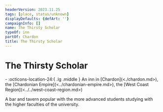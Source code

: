```yaml
---
headerVersion: 2023.11.25
tags: [place, status/unknown]
displayDefaults: {defArt: ''}
campaignInfo: []
name: The Thirsty Scholar
typeOf: inn
partOf: Chardon
title: The Thirsty Scholar
---
```

# The Thirsty Scholar
<div class="grid cards ext-narrow-margin ext-one-column" markdown>
-    :octicons-location-24:{ .lg .middle } An inn in [Chardon](<./chardon.md>), the [Chardonian Empire](<../chardonian-empire.md>), the [West Coast Region](<../../west-coast-region.md>)  
</div>


A bar and tavern popular with the more advanced students studying with the higher faculties of the university. 